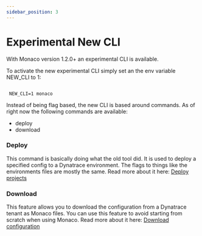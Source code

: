```yaml
---
sidebar_position: 3
---
```


# Experimental New CLI

With Monaco version 1.2.0+ an experimental CLI is available.  

To activate the new experimental CLI simply set an the env variable NEW_CLI to 1:

```shell title="shell"

 NEW_CLI=1 monaco

```

Instead of being flag based, the new CLI is based around commands.
As of right now the following commands are available:

- deploy
- download


### Deploy

This command is basically doing what the old tool did. It is used to deploy a specified config to a Dynatrace environment. The flags to things like the environments files are mostly the same. Read more about it here: [Deploy projects](../commands/deploying-projects.md)

### Download

This feature allows you to download the configuration from a Dynatrace tenant as Monaco files. You can use this feature to avoid starting from scratch when using Monaco. Read more about it here: [Download configuration](../commands/downloading-configuration.md)